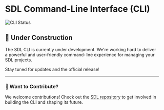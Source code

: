 # SDL Command-Line Interface (CLI)

![CLI Status](https://img.shields.io/badge/CLI-not_ready-red)

## 🚧 Under Construction

The SDL CLI is currently under development. We're working hard to deliver a powerful and user-friendly command-line experience for managing your SDL projects.

Stay tuned for updates and the official release!

---

### 📢 Want to Contribute?

We welcome contributions! Check out the [SDL repository](../) to get involved in building the CLI and shaping its future.
